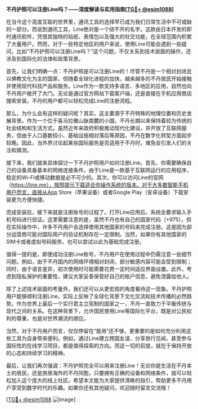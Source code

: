 **不丹护照可以注册Line吗？——深度解读与实用指南[[TG💪+ @esim1088](https://t.me/s/esim1088)]**

在当今这个高度互联的世界里，通讯工具的选择早已成为我们日常生活中不可或缺的一部分。而说到通讯工具，Line绝对是一个绕不开的名字。这款由日本开发的即时通讯软件，凭借其独特的贴纸、表情包以及强大的社交功能，在全球范围内积累了大量用户。然而，对于一些特定地区的用户来说，使用Line可能会遇到一些疑问，比如“不丹护照可以注册Line吗？”这个问题，不仅关系到技术层面的操作，还涉及到国际化的法律和政策背景。

首先，让我们明确一点：不丹护照是可以注册Line的！尽管不丹是一个相对封闭且以佛教文化为主的国家，但随着全球化进程的加快，越来越多的不丹居民开始接触并使用现代科技产品和服务。Line作为一款支持多语言、多地区的应用，自然也向不丹用户敞开了大门。无论是通过官方网站下载客户端，还是直接在手机应用商店搜索安装，不丹的用户都可以轻松完成Line的注册流程。

那么，为什么会有这样的疑问呢？其实，这主要源于不丹特殊的地理位置和历史发展背景。作为一个位于喜马拉雅山脉南麓的小国，不丹长期以来保持着较为传统的社会结构和生活方式。虽然近年来政府积极推动现代化建设，并开放了互联网服务，但由于人口基数较小、基础设施相对落后等原因，不丹在数字化转型方面起步较晚。因此，当外界讨论起某些国际服务是否适用于不丹时，难免会引发人们的关注和猜测。

接下来，我们就来具体探讨一下不丹护照用户如何注册Line。首先，你需要确保自己的设备具备基本的网络连接条件。由于Line是一款基于互联网运行的应用程序，稳定的Wi-Fi或移动数据是必不可少的。其次，你可以访问Line的官网（https://line.me），按照提示下载适合你操作系统的版本。对于大多数智能手机用户而言，直接从App Store（苹果设备）或者Google Play（安卓设备）下载安装更为方便快捷。

完成安装后，接下来就是注册账号的过程了。打开Line应用后，系统会要求输入手机号码进行验证。这里需要注意的是，虽然不丹也有自己的国家代码（+975），但在实际操作中，许多不丹用户会选择使用其他国家的号码来完成注册。这是因为部分运营商可能对国际用户的验证机制存在一定限制。当然，如果你有其他国家的SIM卡或者虚拟号码服务，也可以尝试以此为基础完成注册。

值得一提的是，即便成功注册Line账号，不丹用户在使用过程中仍需注意一些细节问题。例如，由于不丹国内的网络环境相对封闭，部分敏感内容可能会受到限制；同时，由于语言差异，初次使用时可能需要花费一定时间适应界面设置。此外，考虑到隐私保护的重要性，建议大家妥善保管好自己的账户信息，避免泄露给他人。

除了上述技术层面的考量外，我们还可以从更宏观的角度看待这一现象。不丹护照用户能够顺利注册Line，实际上反映了全球化背景下文化交流和技术传播的必然趋势。作为世界上最后一个实行君主立宪制的国家之一，不丹一直致力于平衡传统与现代之间的关系。在这种背景下，允许国民使用Line等国际化平台，既是对公民权利的尊重，也是对世界潮流的顺应。

当然，对于不丹用户而言，仅仅停留在“能用”还不够，更重要的是如何充分利用这些工具为自身带来便利。例如，通过Line建立跨国友谊、分享旅行见闻，甚至参与国际性的在线学习项目，都是值得探索的方向。而这一切的前提，就在于保持开放的心态和持续学习的精神。

最后，让我们再次强调：不丹护照完全可以用来注册Line！无论你是生活在不丹本土的居民，还是旅居海外的不丹同胞，只要拥有正确的设备和网络条件，就可以轻松加入这个庞大的线上社区。希望本文能为大家提供清晰的指引，帮助更多不丹用户享受到数字时代的乐趣。如果你还有其他疑问，欢迎随时留言交流哦！

[[TG💪+ @esim1088](https://t.me/s/esim1088) ![Image](https://i.postimg.cc/4NQfJmqS/Snipaste-2025-05-13-00-14-12.png)]